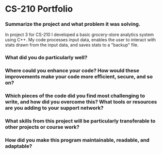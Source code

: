 # CS-210 Portfolio


### Summarize the project and what problem it was solving.
In project 3 for CS-210 I developed a basic grocery-store analytics system using C++. My code processes input data, enables the user to interact with stats drawn from the input data, and saves stats to a "backup" file.

### What did you do particularly well?

### Where could you enhance your code? How would these improvements make your code more efficient, secure, and so on?

### Which pieces of the code did you find most challenging to write, and how did you overcome this? What tools or resources are you adding to your support network?

### What skills from this project will be particularly transferable to other projects or course work?

### How did you make this program maintainable, readable, and adaptable?
